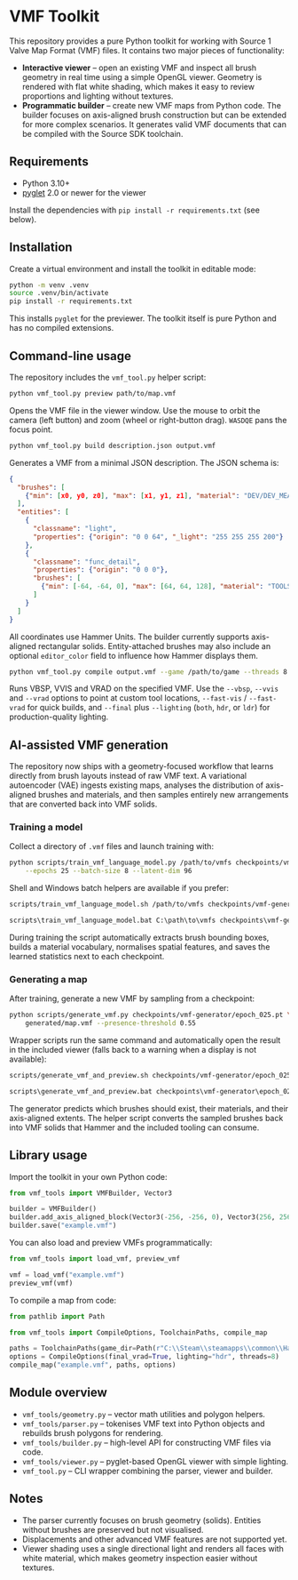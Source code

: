 # VMF Toolkit

This repository provides a pure Python toolkit for working with Source 1
Valve Map Format (VMF) files. It contains two major pieces of functionality:

* **Interactive viewer** – open an existing VMF and inspect all brush geometry
  in real time using a simple OpenGL viewer. Geometry is rendered with flat
  white shading, which makes it easy to review proportions and lighting without
  textures.
* **Programmatic builder** – create new VMF maps from Python code. The builder
  focuses on axis-aligned brush construction but can be extended for more
  complex scenarios. It generates valid VMF documents that can be compiled with
  the Source SDK toolchain.

## Requirements

* Python 3.10+
* [pyglet](https://pyglet.org) 2.0 or newer for the viewer

Install the dependencies with `pip install -r requirements.txt` (see below).

## Installation

Create a virtual environment and install the toolkit in editable mode:

```bash
python -m venv .venv
source .venv/bin/activate
pip install -r requirements.txt
```

This installs `pyglet` for the previewer. The toolkit itself is pure Python and
has no compiled extensions.

## Command-line usage

The repository includes the `vmf_tool.py` helper script:

```bash
python vmf_tool.py preview path/to/map.vmf
```

Opens the VMF file in the viewer window. Use the mouse to orbit the camera
(left button) and zoom (wheel or right-button drag). `WASDQE` pans the focus
point.

```bash
python vmf_tool.py build description.json output.vmf
```

Generates a VMF from a minimal JSON description. The JSON schema is:

```json
{
  "brushes": [
    {"min": [x0, y0, z0], "max": [x1, y1, z1], "material": "DEV/DEV_MEASUREWALL01C"}
  ],
  "entities": [
    {
      "classname": "light",
      "properties": {"origin": "0 0 64", "_light": "255 255 255 200"}
    },
    {
      "classname": "func_detail",
      "properties": {"origin": "0 0 0"},
      "brushes": [
        {"min": [-64, -64, 0], "max": [64, 64, 128], "material": "TOOLS/TOOLSNODRAW"}
      ]
    }
  ]
}
```

All coordinates use Hammer Units. The builder currently supports axis-aligned
rectangular solids. Entity-attached brushes may also include an optional
`editor_color` field to influence how Hammer displays them.

```bash
python vmf_tool.py compile output.vmf --game /path/to/game --threads 8 --final
```

Runs VBSP, VVIS and VRAD on the specified VMF. Use the `--vbsp`, `--vvis` and
`--vrad` options to point at custom tool locations, `--fast-vis` / `--fast-vrad`
for quick builds, and `--final` plus `--lighting` (`both`, `hdr`, or `ldr`) for
production-quality lighting.

## AI-assisted VMF generation

The repository now ships with a geometry-focused workflow that learns directly
from brush layouts instead of raw VMF text. A variational autoencoder (VAE)
ingests existing maps, analyses the distribution of axis-aligned brushes and
materials, and then samples entirely new arrangements that are converted back
into VMF solids.

### Training a model

Collect a directory of `.vmf` files and launch training with:

```bash
python scripts/train_vmf_language_model.py /path/to/vmfs checkpoints/vmf-generator \
    --epochs 25 --batch-size 8 --latent-dim 96
```

Shell and Windows batch helpers are available if you prefer:

```bash
scripts/train_vmf_language_model.sh /path/to/vmfs checkpoints/vmf-generator
```

```bat
scripts\train_vmf_language_model.bat C:\path\to\vmfs checkpoints\vmf-generator
```

During training the script automatically extracts brush bounding boxes, builds
a material vocabulary, normalises spatial features, and saves the learned
statistics next to each checkpoint.

### Generating a map

After training, generate a new VMF by sampling from a checkpoint:

```bash
python scripts/generate_vmf.py checkpoints/vmf-generator/epoch_025.pt \
    generated/map.vmf --presence-threshold 0.55
```

Wrapper scripts run the same command and automatically open the result in the
included viewer (falls back to a warning when a display is not available):

```bash
scripts/generate_vmf_and_preview.sh checkpoints/vmf-generator/epoch_025.pt generated/map.vmf
```

```bat
scripts\generate_vmf_and_preview.bat checkpoints\vmf-generator\epoch_025.pt generated\map.vmf
```

The generator predicts which brushes should exist, their materials, and their
axis-aligned extents. The helper script converts the sampled brushes back into
VMF solids that Hammer and the included tooling can consume.

## Library usage

Import the toolkit in your own Python code:

```python
from vmf_tools import VMFBuilder, Vector3

builder = VMFBuilder()
builder.add_axis_aligned_block(Vector3(-256, -256, 0), Vector3(256, 256, 128))
builder.save("example.vmf")
```

You can also load and preview VMFs programmatically:

```python
from vmf_tools import load_vmf, preview_vmf

vmf = load_vmf("example.vmf")
preview_vmf(vmf)
```

To compile a map from code:

```python
from pathlib import Path

from vmf_tools import CompileOptions, ToolchainPaths, compile_map

paths = ToolchainPaths(game_dir=Path(r"C:\\Steam\\steamapps\\common\\Half-Life 2\\hl2"))
options = CompileOptions(final_vrad=True, lighting="hdr", threads=8)
compile_map("example.vmf", paths, options)
```

## Module overview

* `vmf_tools/geometry.py` – vector math utilities and polygon helpers.
* `vmf_tools/parser.py` – tokenises VMF text into Python objects and rebuilds
  brush polygons for rendering.
* `vmf_tools/builder.py` – high-level API for constructing VMF files via code.
* `vmf_tools/viewer.py` – pyglet-based OpenGL viewer with simple lighting.
* `vmf_tool.py` – CLI wrapper combining the parser, viewer and builder.

## Notes

* The parser currently focuses on brush geometry (solids). Entities without
  brushes are preserved but not visualised.
* Displacements and other advanced VMF features are not supported yet.
* Viewer shading uses a single directional light and renders all faces with
  white material, which makes geometry inspection easier without textures.
